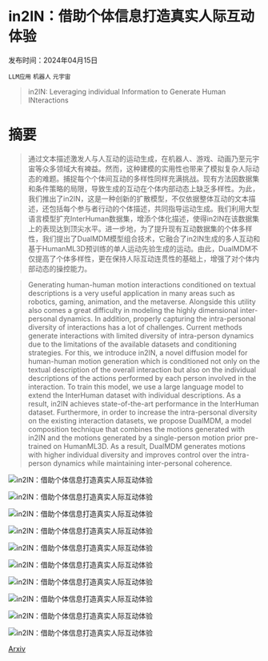 # in2IN：借助个体信息打造真实人际互动体验

发布时间：2024年04月15日

`LLM应用` `机器人` `元宇宙`

> in2IN: Leveraging individual Information to Generate Human INteractions

# 摘要

> 通过文本描述激发人与人互动的运动生成，在机器人、游戏、动画乃至元宇宙等众多领域大有裨益。然而，这种建模的实用性也带来了模拟复杂人际动态的难题。捕捉每个个体间互动的多样性同样充满挑战。现有方法因数据集和条件策略的局限，导致生成的互动在个体内部动态上缺乏多样性。为此，我们推出了in2IN，这是一种创新的扩散模型，不仅依据整体互动的文本描述，还包括每个参与者行动的个体描述，共同指导运动生成。我们利用大型语言模型扩充InterHuman数据集，增添个体化描述，使得in2IN在该数据集上的表现达到顶尖水平。进一步地，为了提升现有互动数据集的个体多样性，我们提出了DualMDM模型组合技术，它融合了in2IN生成的多人互动和基于HumanML3D预训练的单人运动先验生成的运动。由此，DualMDM不仅提高了个体多样性，更在保持人际互动连贯性的基础上，增强了对个体内部动态的操控能力。

> Generating human-human motion interactions conditioned on textual descriptions is a very useful application in many areas such as robotics, gaming, animation, and the metaverse. Alongside this utility also comes a great difficulty in modeling the highly dimensional inter-personal dynamics. In addition, properly capturing the intra-personal diversity of interactions has a lot of challenges. Current methods generate interactions with limited diversity of intra-person dynamics due to the limitations of the available datasets and conditioning strategies. For this, we introduce in2IN, a novel diffusion model for human-human motion generation which is conditioned not only on the textual description of the overall interaction but also on the individual descriptions of the actions performed by each person involved in the interaction. To train this model, we use a large language model to extend the InterHuman dataset with individual descriptions. As a result, in2IN achieves state-of-the-art performance in the InterHuman dataset. Furthermore, in order to increase the intra-personal diversity on the existing interaction datasets, we propose DualMDM, a model composition technique that combines the motions generated with in2IN and the motions generated by a single-person motion prior pre-trained on HumanML3D. As a result, DualMDM generates motions with higher individual diversity and improves control over the intra-person dynamics while maintaining inter-personal coherence.

![in2IN：借助个体信息打造真实人际互动体验](../../../paper_images/2404.09988/architecture.png)

![in2IN：借助个体信息打造真实人际互动体验](../../../paper_images/2404.09988/x1.png)

![in2IN：借助个体信息打造真实人际互动体验](../../../paper_images/2404.09988/x2.png)

![in2IN：借助个体信息打造真实人际互动体验](../../../paper_images/2404.09988/275_in2IN.png)

![in2IN：借助个体信息打造真实人际互动体验](../../../paper_images/2404.09988/140_in2IN.png)

![in2IN：借助个体信息打造真实人际互动体验](../../../paper_images/2404.09988/001_DualMDM.png)

![in2IN：借助个体信息打造真实人际互动体验](../../../paper_images/2404.09988/1304_in2IN.png)

![in2IN：借助个体信息打造真实人际互动体验](../../../paper_images/2404.09988/002_DualMDM.png)

![in2IN：借助个体信息打造真实人际互动体验](../../../paper_images/2404.09988/3311_in2IN.png)

![in2IN：借助个体信息打造真实人际互动体验](../../../paper_images/2404.09988/003_DualMDM.png)

[Arxiv](https://arxiv.org/abs/2404.09988)